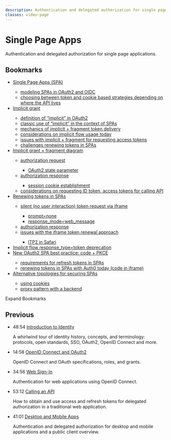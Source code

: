 ```yaml
---
description: Authentication and delegated authorization for single page applications.
classes: video-page
---
```

# Single Page Apps

Authentication and delegated authorization for single page applications.

<div class="video-wrapper" data-video="0pi7bt90c9" data-padding="100% 0 0"></div>

## Bookmarks

<div class="video-transcript video-bookmarks" id="wistia-video-bookmarks">
  <ul>
    <li><a href="#wistia_0pi7bt90c9?time=12">Single Page Apps (SPA)</a></li>
    <ul>
      <li><a href="#wistia_0pi7bt90c9?time=151">modeling SPAs in OAuth2 and OIDC</a></li>
      <li><a href="#wistia_0pi7bt90c9?time=216">choosing between token and cookie based strategies depending on where the API lives</a></li>
    </ul>
    <li><a href="#wistia_0pi7bt90c9?time=274">Implicit grant</a></li>
    <ul>
      <li><a href="#wistia_0pi7bt90c9?time=294">definition of “implicit” in OAuth2</a></li>
      <li><a href="#wistia_0pi7bt90c9?time=314">classic use of “implicit” in the context of SPAs</a></li>
      <li><a href="#wistia_0pi7bt90c9?time=384.5">mechanics of implicit + fragment token delivery</a></li>
      <li><a href="#wistia_0pi7bt90c9?time=436.2">considerations on implicit flow usage today</a></li>
      <li><a href="#wistia_0pi7bt90c9?time=462">issues with implicit + fragment for requesting access tokens</a></li>
      <li><a href="#wistia_0pi7bt90c9?time=512.5">challenges renewing tokens in SPAs</a></li>
    </ul>
    <li><a href="#wistia_0pi7bt90c9?time=573.5">Implicit grant + fragment diagram</a></li>
    <ul>
      <li><a href="#wistia_0pi7bt90c9?time=664">authorization request</a></li>
      <ul>
        <li><a href="#wistia_0pi7bt90c9?time=711.7">OAuth2 state parameter</a></li>
      </ul>
      <li><a href="#wistia_0pi7bt90c9?time=853">authorization response</a></li>
      <ul>
        <li><a href="#wistia_0pi7bt90c9?time=902">session cookie establishment</a></li>
      </ul>
      <li><a href="#wistia_0pi7bt90c9?time=941.5">considerations on requesting ID token, access tokens for calling API</a></li>
    </ul>
    <li><a href="#wistia_0pi7bt90c9?time=997">Renewing tokens in SPAs</a></li>
    <ul>
      <li><a href="#wistia_0pi7bt90c9?time=1077">silent (no user interaction) token request via iframe</a></li>
      <ul>
        <li><a href="#wistia_0pi7bt90c9?time=1105">prompt=none</a></li>
        <li><a href="#wistia_0pi7bt90c9?time=1128">response_mode=web_message</a></li>
      </ul>
      <li><a href="#wistia_0pi7bt90c9?time=1182.5">authorization response</a></li>
      <li><a href="#wistia_0pi7bt90c9?time=1253">issues with the iframe token renewal approach</a></li>
      <ul>
        <li><a href="#wistia_0pi7bt90c9?time=1269">ITP2 in Safari</a></li>
      </ul>
    </ul>
    <li><a href="#wistia_0pi7bt90c9?time=1335">Implicit flow response_type=token deprecation</a></li>
    <li><a href="#wistia_0pi7bt90c9?time=1455">New OAuth2 SPA best practice: code + PKCE</a></li>
    <ul>
      <li><a href="#wistia_0pi7bt90c9?time=1507.5">requirements for refresh tokens in SPAs</a></li>
      <li><a href="#wistia_0pi7bt90c9?time=1550">renewing tokens in SPAs with Auth0 today (code in iframe)</a></li>
    </ul>
    <li><a href="#wistia_0pi7bt90c9?time=1614.5">Alternative topologies for securing SPAs</a></li>
    <ul>
      <li><a href="#wistia_0pi7bt90c9?time=1641.3">using cookies</a></li>
      <li><a href="#wistia_0pi7bt90c9?time=1910.7">proxy pattern with a backend</a></li>
    </ul>
  </ul>
</div>

<div class="video-transcript-expand" onClick="(function() {
  $('.video-transcript').toggleClass('expanded');
  $('.video-transcript-expand i').attr('class', $('.video-transcript').hasClass('expanded') ? 'icon-budicon-462' : 'icon-budicon-460');
})()">Expand Bookmarks <i class="icon-budicon-460"></i></div>

## Previous

<ul class="up-next">
  <li>
    <span class="video-time"><i class="icon icon-budicon-494"></i>48:54</span>
    <i class="video-icon icon icon-budicon-676"></i>
    <a href="/learn-identity/01-introduction-to-identity">Introduction to Identity</a>
    <p>A whirlwind tour of identity history, concepts, and terminology: protocols, open standards, SSO, OAuth2, OpenID Connect and more.</p>
  </li>

  <li>
    <span class="video-time"><i class="icon icon-budicon-494"></i>14:58</span>
    <i class="video-icon icon icon-budicon-676"></i>
    <a href="/learn-identity/02-oidc-and-oauth">OpenID Connect and OAuth2</a>
    <p>OpenID Connect and OAuth specifications, roles, and grants.</p>
  </li>

  <li>
    <span class="video-time"><i class="icon icon-budicon-494"></i>34:56</span>
    <i class="video-icon icon icon-budicon-676"></i>
    <a href="/learn-identity/03-web-sign-in">Web Sign-In</a>
    <p>Authentication for web applications using OpenID Connect.</p>
  </li>

  <li>
    <span class="video-time"><i class="icon icon-budicon-494"></i>53:12</span>
    <i class="video-icon icon icon-budicon-676"></i>
    <a href="/learn-identity/04-calling-an-api">Calling an API</a>
    <p>How to obtain and use access and refresh tokens for delegated authorization in a traditional web application.</p>
  </li>

  <li>
    <span class="video-time"><i class="icon icon-budicon-494"></i>41:01</span>
    <i class="video-icon icon icon-budicon-676"></i>
    <a href="/learn-identity/05-desktop-and-mobile-apps">Desktop and Mobile Apps</a>
    <p>Authentication and delegated authorization for desktop and mobile applications and a public client overview.</p>
  </li>
</ul>
